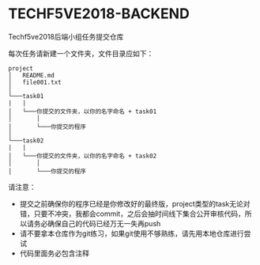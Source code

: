 # TECHF5VE2018-BACKEND
Techf5ve2018后端小组任务提交仓库

每次任务请新建一个文件夹，文件目录应如下：

```
project
│   README.md
│   file001.txt    
│
└───task01
|   |
│   └───你提交的文件夹，以你的名字命名 + task01
│       │     
│       └───你提交的程序   
│   
└───task02
|   |
│   └───你提交的文件夹，以你的名字命名 + task02
│       │     
│       └───你提交的程序   
```

请注意：
  + 提交之前确保你的程序已经是你修改好的最终版，project类型的task无论对错，只要不冲突，我都会commit，之后会抽时间线下集合公开审核代码，所以请务必确保自己的代码已经万无一失再push
  + 请不要拿本仓库作为git练习，如果git使用不够熟练，请先用本地仓库进行尝试
  + 代码里面务必包含注释
